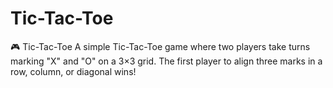 # Tic-Tac-Toe
🎮 Tic-Tac-Toe A simple Tic-Tac-Toe game where two players take turns marking "X" and "O" on a 3×3 grid. The first player to align three marks in a row, column, or diagonal wins!
